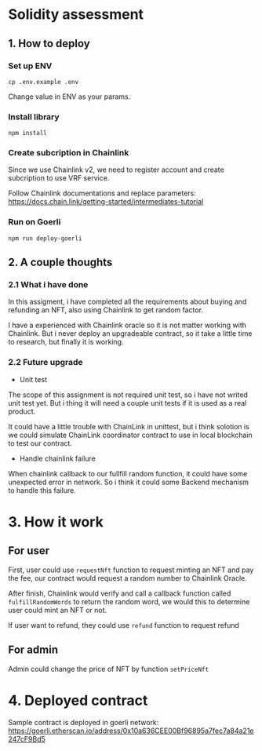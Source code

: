 # Solidity assessment
## 1. How to deploy

### Set up ENV
`cp .env.example .env`

Change value in ENV as your params.
### Install library
`npm install`

### Create subcription in Chainlink
Since we use Chainlink v2, we need to register account and create subcription to use VRF service.

Follow Chainlink documentations and replace parameters: https://docs.chain.link/getting-started/intermediates-tutorial
### Run on Goerli
`npm run deploy-goerli`

## 2. A couple thoughts
### 2.1 What i have done
In this assigment, i have completed all the requirements about buying and refunding an NFT, also using Chainlink to get random factor.

I have a experienced with Chainlink oracle so it is not matter working with Chainlink. But i never deploy an upgradeable contract, so it take a little time to research, but finally it is working.

### 2.2 Future upgrade
* Unit test


The scope of this assignment is not required unit test, so i have not writed unit test yet. But i thing it will need a couple unit tests if it is used as a real product.

It could have a little trouble with ChainLink in unittest, but i think solotion is we could simulate ChainLink coordinator contract to use in local blockchain to test our contract.


* Handle chainlink failure

When chainlink callback to our fullfill random function, it could have some unexpected error in network. So i think it could some Backend mechanism to handle this failure.


# 3. How it work
## For user
First, user could use `requestNft` function to request minting an NFT and pay the fee, our contract would request a random number to Chainlink Oracle.

After finish, Chainlink would verify and call a callback function called `fulfillRandomWords` to return the random word, we would this to determine user could mint an NFT or not.

If user want to refund, they could use `refund` function to request refund

## For admin
Admin could change the price of NFT by function `setPriceNft`
# 4. Deployed contract

Sample contract is deployed in goerli network: https://goerli.etherscan.io/address/0x10a636CEE00Bf96895a7fec7a84a21e247cF9Bd5